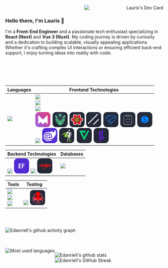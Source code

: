 <a align="right" href="https://app.daily.dev/edanriell"><img align="right" src="https://api.daily.dev/devcards/v2/m35UVe1p9Qm059QD5h02k.png?type=wide&r=dqw" width="50%" alt="Lauris's Dev Card"/></a>

<br />

### Hello there, I'm Lauris 👋

I'm a **Front-End Engineer** and a passionate tech enthusiast specializing in **React (Next)** and **Vue 3 (Nuxt)**. My coding journey is driven by curiosity and a dedication to building scalable, visually appealing applications. Whether it's crafting complex UI interactions or ensuring efficient back-end support, I enjoy turning ideas into reality with code.

<br />
<br />
<br />
<br />

| <strong>Languages</strong> | <strong>Frontend Technologies</strong> |
| --- | --- |
| <img src="https://skillicons.dev/icons?i=js,ts,cs,html,css,bash" /> | <div align="left"><img src="https://skillicons.dev/icons?i=react,sass,vue,webpack,vite,bootstrap,pinia" /></div><div align="left"><img src="https://skillicons.dev/icons?i=styledcomponents,tailwind,nextjs,materialui,threejs,angular,gulp" /></div><div align="left"><img src="https://skillicons.dev/icons?i=svelte,astro,less,vuetify,remix,solidjs,jquery" /></div><div align="left"><img width="48px" height="48px" src="https://raw.githubusercontent.com/Edanriell/Edanriell/main/assets/icons/FramerMotion.svg" />&hairsp;&hairsp;&hairsp;&hairsp;&hairsp;<img width="48px" height="48px" src="https://raw.githubusercontent.com/Edanriell/Edanriell/main/assets/icons/PrimeVue-Dark.svg" />&hairsp;&hairsp;&hairsp;&hairsp;&hairsp;<img width="48px" height="48px" src="https://raw.githubusercontent.com/Edanriell/Edanriell/main/assets/icons/ReactQuery-Dark.svg" />&hairsp;&hairsp;&hairsp;&hairsp;<img width="48px" height="48px" src="https://raw.githubusercontent.com/Edanriell/Edanriell/main/assets/icons/Shadcn-Dark.svg" />&hairsp;&hairsp;&hairsp;&hairsp;&hairsp;<img width="48px" height="48px" src="https://raw.githubusercontent.com/Edanriell/Edanriell/main/assets/icons/Zod-Dark.svg" />&hairsp;&hairsp;&hairsp;&hairsp;&hairsp;<img width="48px" height="48px" src="https://raw.githubusercontent.com/Edanriell/Edanriell/main/assets/icons/ReactHookForm-Dark.svg" />&hairsp;&hairsp;&hairsp;&hairsp;&hairsp;<img width="48px" height="48px" src="https://raw.githubusercontent.com/Edanriell/Edanriell/main/assets/icons/Swiper-Dark.svg" /></div><div align="left"><img src="https://skillicons.dev/icons?i=emotion,redux,nuxtjs" />&hairsp;&hairsp;&hairsp;&hairsp;<img width="48px" height="48px" src="https://raw.githubusercontent.com/Edanriell/Edanriell/main/assets/icons/Blazor.svg" />&hairsp;&hairsp;&hairsp;&hairsp;&hairsp;<img width="48px" height="48px" src="https://raw.githubusercontent.com/Edanriell/Edanriell/main/assets/icons/Gsap-Dark.svg" />&hairsp;&hairsp;&hairsp;&hairsp;&hairsp;&hairsp;<img width="48px" height="48px" src="https://raw.githubusercontent.com/Edanriell/Edanriell/main/assets/icons/VeeValidate-Dark.svg" />&hairsp;&hairsp;&hairsp;&hairsp;&hairsp;<img width="48px" height="48px" src="https://raw.githubusercontent.com/Edanriell/Edanriell/main/assets/icons/Axios-Dark.svg" /> |

| <strong>Backend Technologies</strong> | <strong>Databases</strong> |
| --- | --- |
| <div align="left"><img src="https://skillicons.dev/icons?i=dotnet" />&hairsp;&hairsp;&hairsp;&hairsp;<img width="48px" height="48px" src="https://raw.githubusercontent.com/Edanriell/Edanriell/main/assets/icons/Ef-Core.svg" />&hairsp;&hairsp;&hairsp;&hairsp;<img src="https://skillicons.dev/icons?i=nodejs,express,nestjs,prisma" />&hairsp;&hairsp;&hairsp;&hairsp;<img width="48px" height="48px" src="https://raw.githubusercontent.com/Edanriell/Edanriell/main/assets/icons/Mongoose-Dark.svg" /></div> | <img src="https://skillicons.dev/icons?i=mongodb,mysql,postgres,sqlite" /> |

| <strong>Tools</strong> |<strong>Testing</strong> |
| --- | --- |
| <div align="left"><img src="https://skillicons.dev/icons?i=figma,ps,postman,vscode,visualstudio,github,git" /></div><div align="left"><img src="https://skillicons.dev/icons?i=azure,webstorm,rider,idea,clion,npm,pnpm" /></div><div align="left"><img src="https://skillicons.dev/icons?i=netlify,vercel,yarn" /></div> | <img src="https://skillicons.dev/icons?i=vitest,jest,cypress" />&hairsp;&hairsp;&hairsp;&hairsp;<img width="48px" height="48px" src="https://raw.githubusercontent.com/Edanriell/Edanriell/main/assets/icons/TestingLibrary-Dark.svg" /> |

<br />
<br />

![Edanriell's github activity graph](https://github-readme-activity-graph.vercel.app/graph?username=edanriell&bg_color=FFFEFE&color=444D57&title_color=3A80E8&point=5994EC&line=D8E5F9&radius=16)

<br />
<br />

<img align="left" height="500px" src="https://github-readme-stats.vercel.app/api/top-langs/?username=edanriell&count_private=true&theme=default&border_radius=16&layout=donut-vertical&langs_count=10" alt="Most used languages" />

![Edanriell's github stats](https://github-readme-stats.vercel.app/api?username=edanriell&show_icons=true&theme=default&border_radius=16&rank_icon=default)
![Edanriell's GitHub Streak](https://github-readme-streak-stats.herokuapp.com/?user=edanriell&theme=default&border_radius=16&card_width=467&card_height=270)
